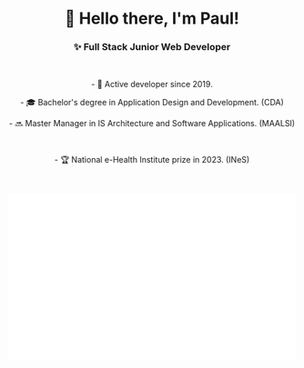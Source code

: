 <h1 align="middle">🌱 Hello there, I'm Paul!</h1>
<h3 align="middle">✨ Full Stack Junior Web Developer</h3>

</br>

<p align="middle">- 🔭 Active developer since 2019.</p>
<p align="middle">- 🎓 Bachelor's degree in Application Design and Development. (CDA)</p>
<p align="middle">- 🔜 Master Manager in IS Architecture and Software Applications. (MAALSI)</p>

</br>

<p align="middle">- 🏆 National e-Health Institute prize in 2023. (INeS)</p>

</br>

<p align="middle">
  <img src="https://raw.githubusercontent.com/pmoulinot/github-stats/output/generated/overview.svg"/>
</p>
